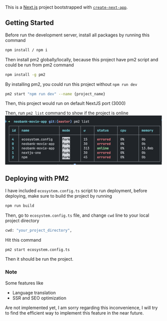 This is a [Next.js](https://nextjs.org/) project bootstrapped with [`create-next-app`](https://github.com/vercel/next.js/tree/canary/packages/create-next-app).

## Getting Started

Before run the development server, install all packages by running this command

```bash
npm install / npm i
```
Then install pm2 globally/locally, because this project have pm2 script and could be run from pm2 command
```bash
npm install -g pm2
```
By installing pm2, you could run this project without ```npm run dev```
```bash
pm2 start "npm run dev" --name {project_name}
```
Then, this project would run on default NextJS port (3000)

Then, run ```pm2 list``` command to show if the project is online
![Alt text](image.png)


## Deploying with PM2
I have included ```ecosystem.config.ts``` script to run deployment, before deploying, make sure to build the project by running
```bash
npm run build
```
Then, go to ```ecosystem.config.ts``` file, and change ```cwd``` line to your local project directory
```bash
cwd: "your_project_directory",
```
Hit this command
```bash
pm2 start ecosystem.config.ts
```
Then it should be run the project.

### Note
Some features like
- Language translation
- SSR and SEO optimization

Are not implemented yet, I am sorry regarding this inconvenience, I will try to find the efficient way to implement this feature in the near future.